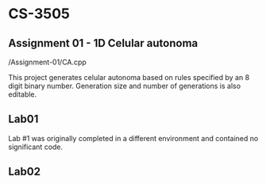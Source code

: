 # CS-3505



## Assignment 01 - 1D Celular autonoma
/Assignment-01/CA.cpp

This project generates celular autonoma based on rules specified by an 8 digit binary number. Generation size and number of generations is also editable.

## Lab01
Lab #1 was originally completed in a different environment and contained no significant code.

## Lab02